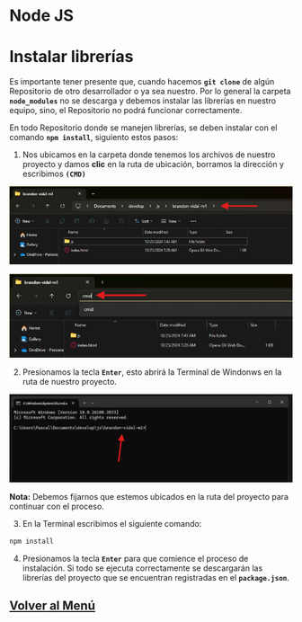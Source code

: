# Node JS

# Instalar librerías

Es importante tener presente que, cuando hacemos **`git clone`** de algún Repositorio de otro desarrollador o ya sea nuestro. Por lo general la carpeta **`node_modules`** no se descarga y debemos instalar las librerías en nuestro equipo, sino, el Repositorio no podrá funcionar correctamente.

En todo Repositorio donde se manejen librerías, se deben instalar con el comando **`npm install`**, siguiento estos pasos:

1. Nos ubicamos en la carpeta donde tenemos los archivos de nuestro proyecto y damos **clic** en la ruta de ubicación, borramos la dirección y escribimos **`(CMD)`**

![alt text](../../img/3/image-3.png)

![alt text](../../img/3/image-4.png)

2. Presionamos la tecla **`Enter`**, esto abrirá la Terminal de Windonws en la ruta de nuestro proyecto.

![alt text](../../img/3/image-5.png)

**Nota:** Debemos fijarnos que estemos ubicados en la ruta del proyecto para continuar con el proceso.

3. En la Terminal escribimos el siguiente comando:

```bash
npm install
```

4. Presionamos la tecla **`Enter`** para que comience el proceso de instalación. Si todo se ejecuta correctamente se descargarán las librerías del proyecto que se encuentran registradas en el **`package.json`**.

## [Volver al Menú](../../README.md)